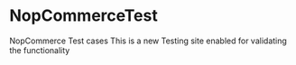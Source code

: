 # NopCommerceTest
NopCommerce Test cases
This is a new Testing site enabled for validating the functionality
